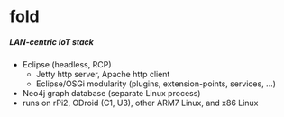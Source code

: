 # fold

##### LAN-centric IoT stack
  * Eclipse (headless, RCP)
    * Jetty http server, Apache http client
    * Eclipse/OSGi modularity (plugins, extension-points, services, ...)
  * Neo4j graph database (separate Linux process)
  * runs on rPi2, ODroid (C1, U3), other ARM7 Linux, and x86 Linux

